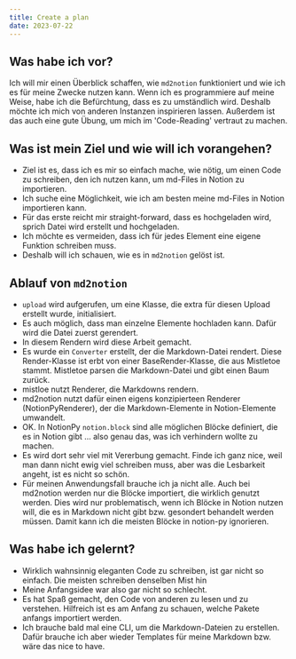 ```yaml
---
title: Create a plan
date: 2023-07-22
---
```


## Was habe ich vor?

Ich will mir einen Überblick schaffen, wie `md2notion` funktioniert und wie ich es für meine Zwecke nutzen kann.
Wenn ich es programmiere auf meine Weise, habe ich die Befürchtung, dass es zu umständlich wird.
Deshalb möchte ich mich von anderen Instanzen inspirieren lassen.
Außerdem ist das auch eine gute Übung, um mich im 'Code-Reading' vertraut zu machen.

## Was ist mein Ziel und wie will ich vorangehen?

* Ziel ist es, dass ich es mir so einfach mache, wie nötig, um einen Code zu schreiben, den ich nutzen kann, um md-Files
  in Notion zu importieren.
* Ich suche eine Möglichkeit, wie ich am besten meine md-Files in Notion importieren kann.
* Für das erste reicht mir straight-forward, dass es hochgeladen wird, sprich Datei wird erstellt und hochgeladen.
* Ich möchte es vermeiden, dass ich für jedes Element eine eigene Funktion schreiben muss.
* Deshalb will ich schauen, wie es in `md2notion` gelöst ist.

## Ablauf von `md2notion`

* `upload` wird aufgerufen, um eine Klasse, die extra für diesen Upload erstellt wurde, initialisiert.
* Es auch möglich, dass man einzelne Elemente hochladen kann. Dafür wird die Datei zuerst gerendert.
* In diesem Rendern wird diese Arbeit gemacht.
* Es wurde ein `Converter` erstellt, der die Markdown-Datei rendert. Diese Render-Klasse ist erbt von einer
  BaseRender-Klasse, die aus Mistletoe stammt. Mistletoe parsen die Markdown-Datei und gibt einen Baum zurück.
* mistloe nutzt Renderer, die Markdowns rendern.
* md2notion nutzt dafür einen eigens konzipierteen Renderer (NotionPyRenderer), der die Markdown-Elemente in
  Notion-Elemente umwandelt.
* OK. In NotionPy `notion.block` sind alle möglichen Blöcke definiert, die es in Notion gibt ... also genau das, was ich
  verhindern wollte zu machen.
* Es wird dort sehr viel mit Vererbung gemacht. Finde ich ganz nice, weil man dann nicht ewig viel schreiben muss, aber
  was die Lesbarkeit angeht, ist es nicht so schön.
* Für meinen Anwendungsfall brauche ich ja nicht alle. Auch bei md2notion werden nur die Blöcke importiert, die wirklich
  genutzt werden. Dies wird nur problematisch, wenn ich Blöcke in Notion nutzen will, die es in Markdown nicht gibt bzw.
  gesondert behandelt werden müssen. Damit kann ich die meisten Blöcke in notion-py ignorieren.

## Was habe ich gelernt?

* Wirklich wahnsinnig eleganten Code zu schreiben, ist gar nicht so einfach. Die meisten schreiben denselben Mist hin
* Meine Anfangsidee war also gar nicht so schlecht.
* Es hat Spaß gemacht, den Code von anderen zu lesen und zu verstehen. Hilfreich ist es am Anfang zu schauen, welche
  Pakete anfangs importiert werden.
* Ich brauche bald mal eine CLI, um die Markdown-Dateien zu erstellen. Dafür brauche ich aber wieder Templates für meine
  Markdown bzw. wäre das nice to have.